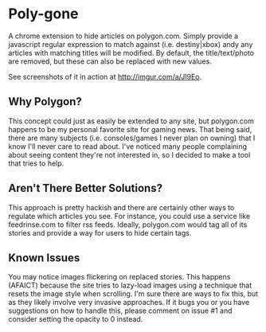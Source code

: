 Poly-gone
=========
A chrome extension to hide articles on polygon.com. Simply provide a javascript regular expression to match against (i.e. destiny|xbox) andy any articles with matching titles will be modified. By default, the title/text/photo are removed, but these can also be replaced with new values.

See screenshots of it in action at http://imgur.com/a/JI9Eo.

Why Polygon?
------------
This concept could just as easily be extended to any site, but polygon.com happens to be my personal favorite site for gaming news. That being said, there are many subjects (i.e. consoles/games I never plan on owning) that I know I'll never care to read about. I've noticed many people complaining about seeing content they're not interested in, so I decided to make a tool that tries to help.

Aren't There Better Solutions?
------------------------------
This approach is pretty hackish and there are certainly other ways to regulate which articles you see. For instance, you could use a service like feedrinse.com to filter rss feeds. Ideally, polygon.com would tag all of its stories and provide a way for users to hide certain tags.

Known Issues
------------
You may notice images flickering on replaced stories. This happens (AFAICT) because the site tries to lazy-load images using a technique that resets the image style when scrolling. I'm sure there are ways to fix this, but as they likely involve very invasive approaches. If it bugs you or you have suggestions on how to handle this, please comment on issue #1 and consider setting the opacity to 0 instead.
